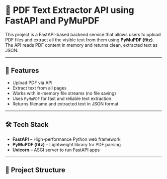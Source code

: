 # 📄 PDF Text Extractor API using FastAPI and PyMuPDF

This project is a FastAPI-based backend service that allows users to upload PDF files and extract all the visible text from them using **PyMuPDF (fitz)**. The API reads PDF content in memory and returns clean, extracted text as JSON.

---

## 🚀 Features

- Upload PDF via API
- Extract text from all pages
- Works with in-memory file streams (no file saving)
- Uses `PyMuPDF` for fast and reliable text extraction
- Returns filename and extracted text in JSON format

---

## 🛠 Tech Stack

- **FastAPI** – High-performance Python web framework
- **PyMuPDF (fitz)** – Lightweight library for PDF parsing
- **Uvicorn** – ASGI server to run FastAPI apps

---

## 📁 Project Structure

